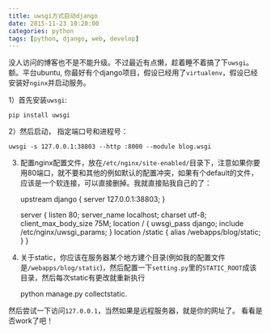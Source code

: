 ```yaml
---
title: uwsgi方式启动django
date: 2015-11-23 10:20:00 
categories: python
tags: [python, django, web, develop]
---
```


没人访问的博客也不是不能升级。不过最近有点懒，趁着睡不着搞了下```uwsgi```。
额。平台ubuntu, 你最好有个django项目，假设已经用了```virtualenv```，假设已经安装好```nginx```并启动服务。

1）首先安装```uwsgi```:  

	pip install uwsgi


2）然后启动， 指定端口号和进程号：

	uwsgi -s 127.0.0.1:38803 --http :8000 --module blog.wsgi


3) 配置nginx配置文件，放在```/etc/nginx/site-enabled/```目录下，注意如果你要用80端口，就不要和其他的例如默认的配置冲突，如果有个default的文件，应该是一个软连接，可以直接删掉。我就直接贴我自己的了：


	upstream django {
  		server 127.0.0.1:38803;
	}

	server {
    	listen 80;
    	server_name localhost;
    	charset utf-8;
    	client_max_body_size 75M;
    	location / {
        	uwsgi_pass django;
        	include /etc/nginx/uwsgi_params;
    	}
    	location /static {
        	alias   /webapps/blog/static;
    	}
	}



4) 关于static，你应该在服务器某个地方建个目录(例如我的配置文件是```/webapps/blog/static```)，然后配置一下```setting.py```里的```STATIC_ROOT```成该目录，然后每次static有更改就重新执行

	python manage.py collectstatic.

然后尝试一下访问```127.0.0.1```，当然如果是远程服务器，就是你的网址了。
看看是否work了吧！

